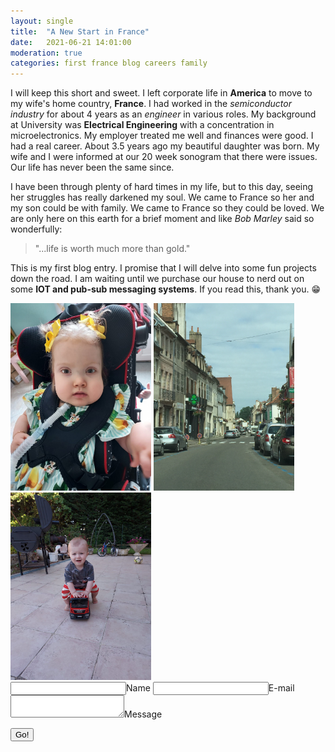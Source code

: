 ```yaml
---
layout: single
title:  "A New Start in France"
date:   2021-06-21 14:01:00
moderation: true
categories: first france blog careers family
---
```

I will keep this short and sweet. I left corporate life in **America** to move to my wife's home country, **France**. I had worked in the _semiconductor industry_ for about 4 years as 
an _engineer_ in various roles. My background at University was **Electrical Engineering** with a concentration in microelectronics. My employer treated me well and finances were good. 
I had a real career. About 3.5 years ago my beautiful daughter was born. My wife and I were informed at our 20 week sonogram that there were issues. Our life has never been the same 
since.

I have been through plenty of hard times in my life, but to this day, seeing her struggles has really darkened my soul. We came to France so her and my son could be with family. We
came to France so they could be loved. We are only here on this earth for a brief moment and like _Bob Marley_ said so wonderfully: 

>"...life is worth much more than gold."

This is my first blog entry. I promise that I will delve into some fun projects down the road. I am waiting until we purchase our house to nerd out on some **IOT and pub-sub messaging
systems**. If you read this, thank you. :grin:

<div style="display: inline-block;">
  <img src="/assets/baby_girl_1.jpeg" alt="drawing" style="height: 300px;"/>
</div>
<div style="display: inline-block;">
  <img src="/assets/french_town_1.jpg" alt="drawing" style="height: 300px;"/>
</div>
<div style="display: inline-block;">
  <img src="/assets/baby_boy_1.jpeg" alt="drawing" style="height: 300px;"/>
</div>

<form method="POST" action="https://staticman-soitgoes511.herokuapp.com/v3/entry/github.com/soitgoes511/soitgoes511.github.io/gh-pages/comments">
  <input name="options[redirect]" type="hidden" value="https://my-site.com">
  <!-- e.g. "2016-01-02-this-is-a-post" -->
  <input name="options[slug]" type="hidden" value="{{ page.slug }}">
  <label><input name="fields[name]" type="text">Name</label>
  <label><input name="fields[email]" type="email">E-mail</label>
  <label><textarea name="fields[message]"></textarea>Message</label>
  
  <button type="submit">Go!</button>
</form>
